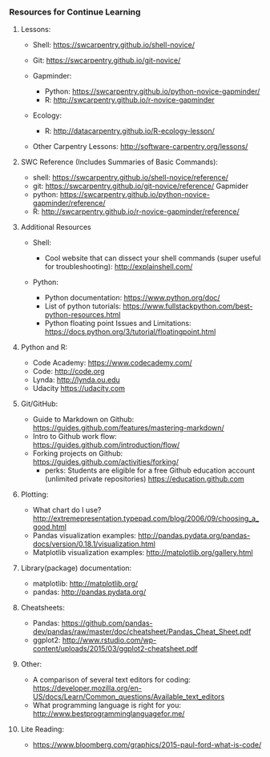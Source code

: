 ### Resources for Continue Learning

1. Lessons:
	* Shell: 	https://swcarpentry.github.io/shell-novice/
	* Git: 	https://swcarpentry.github.io/git-novice/
	* Gapminder:
		*	Python: https://swcarpentry.github.io/python-novice-gapminder/
		*	R:		http://swcarpentry.github.io/r-novice-gapminder
	* Ecology:
		*   R: 		http://datacarpentry.github.io/R-ecology-lesson/

	* Other Carpentry Lessons:  http://software-carpentry.org/lessons/

1. SWC Reference (Includes Summaries of Basic Commands):
	* shell: 	https://swcarpentry.github.io/shell-novice/reference/
	* git: 	https://swcarpentry.github.io/git-novice/reference/
	Gapmider
	*	python: https://swcarpentry.github.io/python-novice-gapminder/reference/
	*	R:		http://swcarpentry.github.io/r-novice-gapminder/reference/
1. Additional Resources
	* Shell:
		* Cool website that can dissect your shell commands (super useful for troubleshooting):
		http://explainshell.com/

	* Python:
		* Python documentation: https://www.python.org/doc/
		* List of python tutorials: https://www.fullstackpython.com/best-python-resources.html
		* Python floating point Issues and Limitations: https://docs.python.org/3/tutorial/floatingpoint.html

1. Python and R:
	* Code Academy: https://www.codecademy.com/
	* Code:	http://code.org
	* Lynda:	http://lynda.ou.edu
	* Udacity	https://udacity.com

1. Git/GitHub:
	* Guide to Markdown on Github: https://guides.github.com/features/mastering-markdown/
	* Intro to Github work flow: https://guides.github.com/introduction/flow/
	* Forking projects on Github: https://guides.github.com/activities/forking/
		* perks: Students are eligible for a free Github education account (unlimited private repositories) https://education.github.com

1. Plotting:
	* What chart do I use?
	http://extremepresentation.typepad.com/blog/2006/09/choosing_a_good.html
	* Pandas visualization examples:
	http://pandas.pydata.org/pandas-docs/version/0.18.1/visualization.html
	* Matplotlib visualization examples:
		http://matplotlib.org/gallery.html

1. Library(package) documentation:
	* matplotlib: http://matplotlib.org/
	* pandas: http://pandas.pydata.org/

1. Cheatsheets:
	* Pandas: 	https://github.com/pandas-dev/pandas/raw/master/doc/cheatsheet/Pandas_Cheat_Sheet.pdf
	* ggplot2:	http://www.rstudio.com/wp-content/uploads/2015/03/ggplot2-cheatsheet.pdf

1. Other:
	* A comparison of several text editors for coding: https://developer.mozilla.org/en-US/docs/Learn/Common_questions/Available_text_editors
	* What programming language is right for you: http://www.bestprogramminglanguagefor.me/

1. Lite Reading:
	*  https://www.bloomberg.com/graphics/2015-paul-ford-what-is-code/
